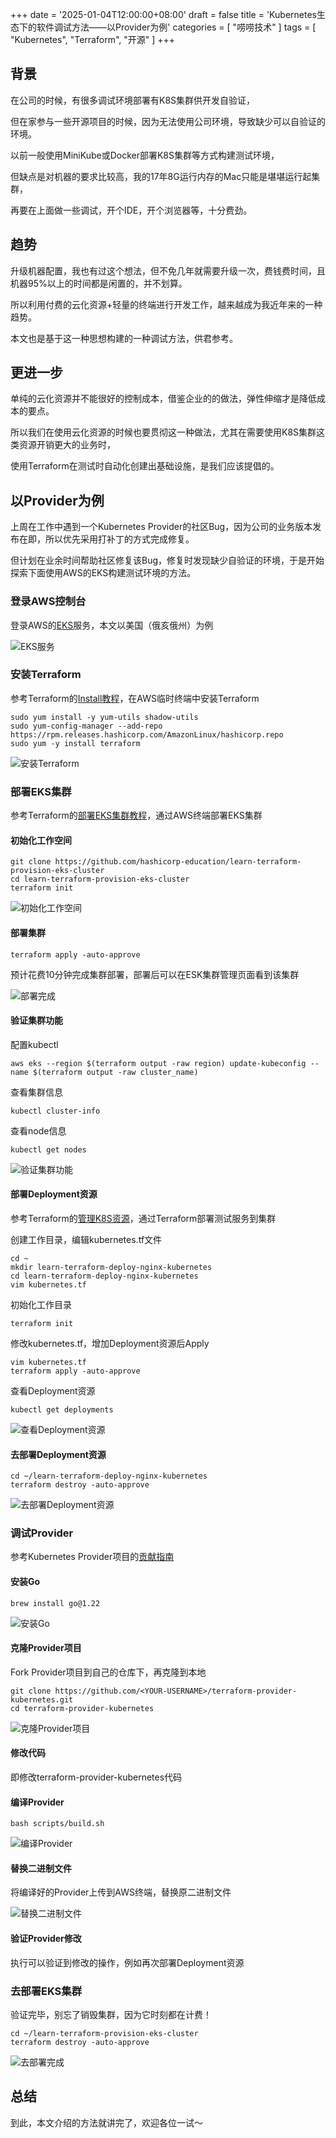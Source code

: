 +++
date = '2025-01-04T12:00:00+08:00'
draft = false
title = 'Kubernetes生态下的软件调试方法——以Provider为例'
categories = [ "唠唠技术" ]
tags = [ "Kubernetes", "Terraform", "开源" ]
+++

## 背景

在公司的时候，有很多调试环境部署有K8S集群供开发自验证，

但在家参与一些开源项目的时候，因为无法使用公司环境，导致缺少可以自验证的环境。

以前一般使用MiniKube或Docker部署K8S集群等方式构建测试环境，

但缺点是对机器的要求比较高，我的17年8G运行内存的Mac只能是堪堪运行起集群，

再要在上面做一些调试，开个IDE，开个浏览器等，十分费劲。

## 趋势

升级机器配置，我也有过这个想法，但不免几年就需要升级一次，费钱费时间，且机器95%以上的时间都是闲置的，并不划算。

所以利用付费的云化资源+轻量的终端进行开发工作，越来越成为我近年来的一种趋势。

本文也是基于这一种思想构建的一种调试方法，供君参考。

## 更进一步

单纯的云化资源并不能很好的控制成本，借鉴企业的的做法，弹性伸缩才是降低成本的要点。

所以我们在使用云化资源的时候也要贯彻这一种做法，尤其在需要使用K8S集群这类资源开销更大的业务时，

使用Terraform在测试时自动化创建出基础设施，是我们应该提倡的。

## 以Provider为例

上周在工作中遇到一个Kubernetes Provider的社区Bug，因为公司的业务版本发布在即，所以优先采用打补丁的方式完成修复。

但计划在业余时间帮助社区修复该Bug，修复时发现缺少自验证的环境，于是开始探索下面使用AWS的EKS构建测试环境的方法。

### 登录AWS控制台

登录AWS的[EKS](https://ap-southeast-2.console.aws.amazon.com/eks/home?region=ap-southeast-2#/clusters)服务，本文以美国（俄亥俄州）为例

![EKS服务](https://res.cloudinary.com/dbsadrsxp/image/upload/v1735983171/2025-01-04-EKS服务_cy4fgp.png)

### 安装Terraform

参考Terraform的[Install教程](https://developer.hashicorp.com/terraform/install)，在AWS临时终端中安装Terraform

```shell
sudo yum install -y yum-utils shadow-utils
sudo yum-config-manager --add-repo https://rpm.releases.hashicorp.com/AmazonLinux/hashicorp.repo
sudo yum -y install terraform
```

![安装Terraform](https://res.cloudinary.com/dbsadrsxp/image/upload/v1735983311/2025-01-04-安装Terraform_em4i3f.png)

### 部署EKS集群

参考Terraform的[部署EKS集群教程](https://developer.hashicorp.com/terraform/tutorials/kubernetes/eks)，通过AWS终端部署EKS集群

#### 初始化工作空间

```shell
git clone https://github.com/hashicorp-education/learn-terraform-provision-eks-cluster
cd learn-terraform-provision-eks-cluster
terraform init
```

![初始化工作空间](https://res.cloudinary.com/dbsadrsxp/image/upload/v1735983578/2025-01-04-初始化工作空间_hizkxy.png)

#### 部署集群

```shell
terraform apply -auto-approve
```

预计花费10分钟完成集群部署，部署后可以在ESK集群管理页面看到该集群

![部署完成](https://res.cloudinary.com/dbsadrsxp/image/upload/v1735992135/2025-01-04-部署完成_dxddod.png)

#### 验证集群功能

配置kubectl

```shell
aws eks --region $(terraform output -raw region) update-kubeconfig --name $(terraform output -raw cluster_name)
```

查看集群信息

```shell
kubectl cluster-info
```

查看node信息

```shell
kubectl get nodes
```

![验证集群功能](https://res.cloudinary.com/dbsadrsxp/image/upload/v1735992522/2025-01-04-验证集群功能_cr1jhi.png)

#### 部署Deployment资源

参考Terraform的[管理K8S资源](https://developer.hashicorp.com/terraform/tutorials/kubernetes/kubernetes-provider)，通过Terraform部署测试服务到集群

创建工作目录，编辑kubernetes.tf文件

```shell
cd ~
mkdir learn-terraform-deploy-nginx-kubernetes
cd learn-terraform-deploy-nginx-kubernetes
vim kubernetes.tf
```

初始化工作目录

```shell
terraform init
```

修改kubernetes.tf，增加Deployment资源后Apply

```shell
vim kubernetes.tf
terraform apply -auto-approve
```

查看Deployment资源

```shell
kubectl get deployments
```

![查看Deployment资源](https://res.cloudinary.com/dbsadrsxp/image/upload/v1736005342/2025-01-04-查看Deployment资源_kyl29m.png)

#### 去部署Deployment资源

```shell
cd ~/learn-terraform-deploy-nginx-kubernetes
terraform destroy -auto-approve
```

![去部署Deployment资源](https://res.cloudinary.com/dbsadrsxp/image/upload/v1736005590/2025-01-04-去部署Deployment资源_v0rvjx.png)

### 调试Provider

参考Kubernetes Provider项目的[贡献指南](https://github.com/hashicorp/terraform-provider-kubernetes/blob/main/_about/CONTRIBUTING.md)

#### 安装Go

```shell
brew install go@1.22
```

![安装Go](https://res.cloudinary.com/dbsadrsxp/image/upload/v1735985374/2025-01-04-安装Go_avfvmb.png)

#### 克隆Provider项目

Fork Provider项目到自己的仓库下，再克隆到本地

```shell
git clone https://github.com/<YOUR-USERNAME>/terraform-provider-kubernetes.git
cd terraform-provider-kubernetes
```

![克隆Provider项目](https://res.cloudinary.com/dbsadrsxp/image/upload/v1735985599/2025-01-04-克隆Provider项目_qkkqhd.png)

#### 修改代码

即修改terraform-provider-kubernetes代码

#### 编译Provider

```shell
bash scripts/build.sh
```

![编译Provider](https://res.cloudinary.com/dbsadrsxp/image/upload/v1735989908/2025-01-04-编译Provider_ndtjop.png)

#### 替换二进制文件

将编译好的Provider上传到AWS终端，替换原二进制文件

![替换二进制文件](https://res.cloudinary.com/dbsadrsxp/image/upload/v1736006202/2025-01-04-替换二进制文件_gvdhgl.png)

#### 验证Provider修改

执行可以验证到修改的操作，例如再次部署Deployment资源

### 去部署EKS集群

验证完毕，别忘了销毁集群，因为它时刻都在计费！

```shell
cd ~/learn-terraform-provision-eks-cluster
terraform destroy -auto-approve
```

![去部署完成](https://res.cloudinary.com/dbsadrsxp/image/upload/v1736009409/2025-01-05-去部署完成_pfmvpl.png)

## 总结

到此，本文介绍的方法就讲完了，欢迎各位一试～
